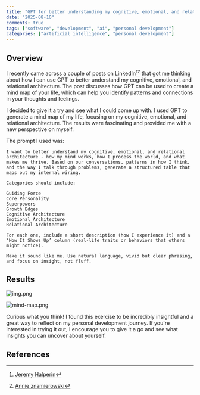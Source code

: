 ```yaml
---
title: "GPT for better understanding my cognitive, emotional, and relational architecture"
date: "2025-08-10"
comments: true
tags: ["software", "development", "ai", "personal development"]
categories: ["artificial intelligence", "personal development"]
---
```


## Overview

I recently came across a couple of posts on LinkedIn[^1][^2] that got me thinking about how I can use GPT to better understand my cognitive, emotional, and relational architecture. The post discusses how GPT can be used to create a mind map of your life, which can help you identify patterns and connections in your thoughts and feelings.

I decided to give it a try and see what I could come up with. I used GPT to generate a mind map of my life, focusing on my cognitive, emotional, and relational architecture. The results were fascinating and provided me with a new perspective on myself.

The prompt I used was:

```
I want to better understand my cognitive, emotional, and relational architecture - how my mind works, how I process the world, and what makes me thrive. Based on our conversations, patterns in how I think, and the way I talk through problems, generate a structured table that maps out my internal wiring.

Categories should include:

Guiding Force
Core Personality
Superpowers
Growth Edges
Cognitive Architecture
Emotional Architecture
Relational Architecture

For each one, include a short description (how I experience it) and a ‘How It Shows Up’ column (real-life traits or behaviors that others might notice).

Make it sound like me. Use natural language, vivid but clear phrasing, and focus on insight, not fluff.
```

## Results

![img.png](https://johnmcostaiii.com/img/mind-map/img.png)

![mind-map.png](https://johnmcostaiii.com/img/mind-map/mind-map-results.png)


Curious what you think! I found this exercise to be incredibly insightful and a great way to reflect on my personal
development journey. If you're interested in trying it out, I encourage you to give it a go and see what insights you
can uncover about yourself.

## References

[^1]: [Jeremy Halperin](https://www.linkedin.com/posts/jeremyhalperin_over-the-past-8-months-ive-been-fully-immersed-activity-7359244299185602562-4nWF?utm_source=share&utm_medium=member_desktop&rcm=ACoAAABC-OMBHaNI2NbhYNIWkWpUMmtD1xGQKMM)
[^2]: [Annie znamierowski](https://www.linkedin.com/posts/annieznamierowski_one-of-the-most-powerful-human-applications-activity-7348748028243001344-fSTj?utm_source=share&utm_medium=member_desktop&rcm=ACoAAABC-OMBHaNI2NbhYNIWkWpUMmtD1xGQKMM)
